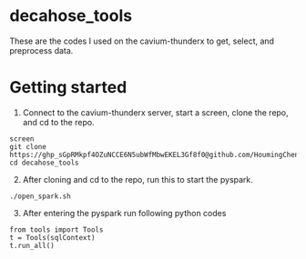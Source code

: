 # decahose_tools
These are the codes I used on the cavium-thunderx to get, select, and preprocess data.

# Getting started
1. Connect to the cavium-thunderx server, start a screen, clone the repo, and cd to the repo.
~~~
screen
git clone https://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@github.com/HoumingChen/decahose_tools.git
cd decahose_tools
~~~

2. After cloning and cd to the repo, run this to start the pyspark.
~~~
./open_spark.sh
~~~

3. After entering the pyspark run following python codes
~~~
from tools import Tools
t = Tools(sqlContext)
t.run_all()
~~~

